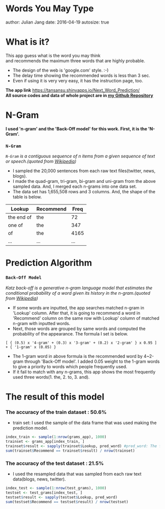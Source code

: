 Words You May Type
========================================================
author: Julian Jang
date: 2016-04-19
autosize: true

What is it?
========================================================
This app guess what is the word you may think  
and recommends the maximum three words that are highly probable.

- The design of the web is 'google.com' style. :-)
- The delay time showing the recommended words is less than 3 sec.
- Even if using it is very very easy, it has the instruction page, too.

__The app link__ <https://tansansu.shinyapps.io/Next_Word_Prediction/>  
__All source codes and data of whole project are in [my Github Repository](https://github.com/tansansu/10.-Capstone-Project)__


N-Gram
========================================================
__I used 'n-gram' and the 'Back-Off model' for this work. First, it is the  'N-Gram'.__  
  
### `N-Gram`
*`N-Gram` is a contiguous sequence of n items from a given sequence of text or speech.(quoted from [Wikipedia](https://en.wikipedia.org/wiki/N-gram))*

- I sampled the 20,000 sentences from each raw text files(twitter, news, blogs).
- I made the quad-gram, tri-gram, bi-gram and uni-gram from the above sampled data. And, I merged each n-grams into one data set.
- The data set has 1,655,508 rows and 3 columns. And, the shape of the table is below.

| Lookup | Recommend | Freq |
|---|---|---|
|the end of|the|72|
|one of|the|347|
|of|the|4165|
|...|...|...|


Prediction Algorithm
========================================================
### `Back-Off Model`
*Katz back-off is a generative n-gram language model that estimates the conditional probability of a word given its history in the n-gram.(quoted from [Wikipedia](https://en.wikipedia.org/wiki/Katz%27s_back-off_model))*

* If some words are inputted, the app searches matched n-gram in 'Lookup' column. After that, it is going to recommend a word in 'Recommend' column on the same row with Lookup' column of matched n-gram with inputted words.
* Next, those words are grouped by same words and computed the probability of the appearance. The formula I set is below.

```
[ { (0.5) x '4-gram' + (0.3) x '3-gram' + (0.2) x '2-gram' } x 0.95 ] + { '1-gram' x (0.05) }
```

* The 1-gram word in above formula is the recommended word by 4~2-gram through 'Back-Off model'. I added 0.05 weight to the 1-gram words to give a priority to words which people frequently used.
* If it fail to match with any n-grams, this app shows the most frequently used three words(1. the, 2. to, 3. and).

The result of this model
========================================================

### The accuracy of the train dataset : 50.6%
* train set: I used the sample of the data frame that was used making the prediction model.  

```r
index_train <- sample(1:nrow(grams_app), 1000)
trainset <- grams_app[index_train, ]
trainset$result <- sapply(trainset$Lookup, pred_word) #pred_word: The function of predicting words
sum(trainset$Recommend == trainset$result) / nrow(trainset)
```

### The accuracy of the test dataset : 21.5%
* I used the resampled data that was sampled from each raw text data(blogs, news, twitter).

```r
index_test <- sample(1:nrow(test_grams), 1000)
testset <- test_grams[index_test, ]
testset$result <- sapply(testset$Lookup, pred_word)
sum(testset$Recommend == testset$result) / nrow(testset)
```
